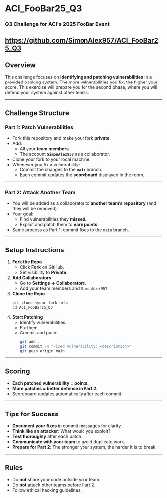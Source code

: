# **ACI_FooBar25_Q3**
### Q3 Challenge for ACI's 2025 FooBar Event
https://github.com/SimonAlex957/ACI_FooBar25_Q3
---

## **Overview**
This challenge focuses on **identifying and patching vulnerabilities** in a provided banking system. The more vulnerabilities you fix, the higher your score. This exercise will prepare you for the second phase, where you will defend your system against other teams.

---

## **Challenge Structure**
### **Part 1: Patch Vulnerabilities**
- Fork this repository and make your fork **private**.
- Add:
  - All your **team members**.
  - The account **`SimonAlex957`** as a collaborator.
- Clone your fork to your local machine.
- Whenever you fix a vulnerability:
  - Commit the changes to the **`main`** branch.
  - Each commit updates the **scoreboard** displayed in the room.

---

### **Part 2: Attack Another Team**
- You will be added as a collaborator to **another team’s repository** (and they will be removed).
- Your goal:
  - Find vulnerabilities they **missed**.
  - Exploit and patch them to **earn points**.
- Same process as Part 1: commit fixes to the `main` branch.

---

## **Setup Instructions**
1. **Fork the Repo**
   - Click **Fork** on GitHub.
   - Set visibility to **Private**.
2. **Add Collaborators**
   - Go to **Settings → Collaborators**.
   - Add your team members and `SimonAlex957`.
3. **Clone the Repo**
   ```bash
   git clone <your-fork-url>
   cd ACI_FooBar25_Q3
   ```
4. **Start Patching**
   - Identify vulnerabilities.
   - Fix them.
   - Commit and push:
     ```bash
     git add .
     git commit -m "Fixed vulnerability: <description>"
     git push origin main
     ```

---

## **Scoring**
- **Each patched vulnerability = points.**
- **More patches = better defense in Part 2.**
- Scoreboard updates automatically after each commit.

---

## **Tips for Success**
- **Document your fixes** in commit messages for clarity.
- **Think like an attacker**: What would you exploit?
- **Test thoroughly** after each patch.
- **Communicate with your team** to avoid duplicate work.
- **Prepare for Part 2**: The stronger your system, the harder it is to break.

---

## **Rules**
- Do **not** share your code outside your team.
- Do **not** attack other teams before Part 2.
- Follow ethical hacking guidelines.

